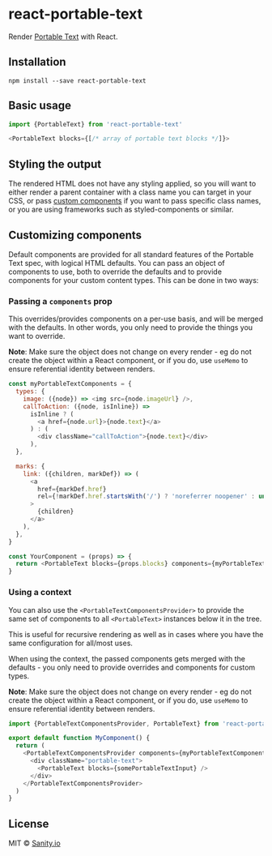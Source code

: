 # react-portable-text

Render [Portable Text](https://portabletext.org/) with React.

## Installation

```
npm install --save react-portable-text
```

## Basic usage

```js
import {PortableText} from 'react-portable-text'

<PortableText blocks={[/* array of portable text blocks */]}>
```

## Styling the output

The rendered HTML does not have any styling applied, so you will want to either render a parent container with a class name you can target in your CSS, or pass [custom components](#customizing-components) if you want to pass specific class names, or you are using frameworks such as styled-components or similar.

## Customizing components

Default components are provided for all standard features of the Portable Text spec, with logical HTML defaults. You can pass an object of components to use, both to override the defaults and to provide components for your custom content types. This can be done in two ways:

### Passing a `components` prop

This overrides/provides components on a per-use basis, and will be merged with the defaults. In other words, you only need to provide the things you want to override.

**Note**: Make sure the object does not change on every render - eg do not create the object within a React component, or if you do, use `useMemo` to ensure referential identity between renders.

```js
const myPortableTextComponents = {
  types: {
    image: ({node}) => <img src={node.imageUrl} />,
    callToAction: ({node, isInline}) =>
      isInline ? (
        <a href={node.url}>{node.text}</a>
      ) : (
        <div className="callToAction">{node.text}</div>
      ),
  },

  marks: {
    link: ({children, markDef}) => (
      <a
        href={markDef.href}
        rel={!markDef.href.startsWith('/') ? 'noreferrer noopener' : undefined}
      >
        {children}
      </a>
    ),
  },
}

const YourComponent = (props) => {
  return <PortableText blocks={props.blocks} components={myPortableTextComponents} />
}
```

### Using a context

You can also use the `<PortableTextComponentsProvider>` to provide the same set of components to all `<PortableText>` instances below it in the tree.

This is useful for recursive rendering as well as in cases where you have the same configuration for all/most uses.

When using the context, the passed components gets merged with the defaults - you only need to provide overrides and components for custom types.

**Note**: Make sure the object does not change on every render - eg do not create the object within a React component, or if you do, use `useMemo` to ensure referential identity between renders.

```js
import {PortableTextComponentsProvider, PortableText} from 'react-portable-text'

export default function MyComponent() {
  return (
    <PortableTextComponentsProvider components={myPortableTextComponents}>
      <div className="portable-text">
        <PortableText blocks={somePortableTextInput} />
      </div>
    </PortableTextComponentsProvider>
  )
}
```

## License

MIT © [Sanity.io](https://www.sanity.io/)

```

```

